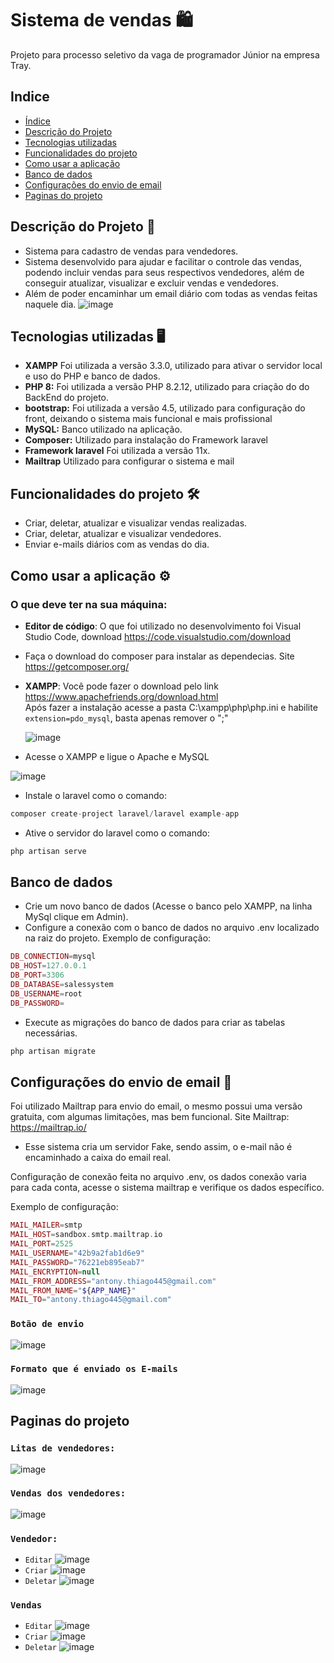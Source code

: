 # Sistema de vendas 🛍️

Projeto para processo seletivo da vaga de programador Júnior na empresa Tray.

## Indice
* [Índice](https://github.com/Antony-Chagas/salesSystemTray/blob/main/README.md#indice)
* [Descrição do Projeto](https://github.com/Antony-Chagas/salesSystemTray?tab=readme-ov-file#descri%C3%A7%C3%A3o-do-projeto-)
* [Tecnologias utilizadas](https://github.com/Antony-Chagas/salesSystemTray?tab=readme-ov-file#tecnologias-utilizadas-)
* [Funcionalidades do projeto](https://github.com/Antony-Chagas/salesSystemTray?tab=readme-ov-file#funcionalidades-do-projeto-%EF%B8%8F)
* [Como usar a aplicação](https://github.com/Antony-Chagas/salesSystemTray?tab=readme-ov-file#como-usar-a-aplica%C3%A7%C3%A3o-%EF%B8%8F)
* [Banco de dados](https://github.com/Antony-Chagas/salesSystemTray?tab=readme-ov-file#banco-de-dados)
* [Configurações do envio de email](https://github.com/Antony-Chagas/salesSystemTray?tab=readme-ov-file#configura%C3%A7%C3%B5es-do-envio-de-email-)
* [Paginas do projeto](https://github.com/Antony-Chagas/salesSystemTray?tab=readme-ov-file#paginas-do-projeto)


## Descrição do Projeto 📰
* Sistema para cadastro de vendas para vendedores.
* Sistema desenvolvido para ajudar e facilitar o controle das vendas, podendo incluir vendas para seus respectivos vendedores, além de conseguir atualizar, visualizar e excluir vendas e vendedores.
* Além de poder encaminhar um email diário com todas as vendas feitas naquele dia.
  ![image](https://github.com/Antony-Chagas/salesSystem/assets/104728389/e7b874e8-48f2-4e88-a502-e6274d95390e)

## Tecnologias utilizadas 🖥
* **XAMPP** Foi utilizada a versão 3.3.0, utilizado para ativar o servidor local e uso do PHP e banco de dados.
* **PHP 8:** Foi utilizada a versão  PHP 8.2.12, utilizado para criação do do BackEnd do projeto.
* **bootstrap:** Foi utilizada a versão 4.5, utilizado para configuração do front, deixando o sistema mais funcional e mais profissional
* **MySQL:** Banco utilizado na aplicação.
* **Composer:** Utilizado para instalação do Framework laravel
* **Framework laravel** Foi utilizada a versão 11x.
* **Mailtrap** Utilizado para configurar o sistema e mail

## Funcionalidades do projeto 🛠️

* Criar, deletar, atualizar e visualizar vendas realizadas.
* Criar, deletar, atualizar e visualizar vendedores.
* Enviar e-mails diários com as vendas do dia.

## Como usar a aplicação ⚙️

### O que deve ter na sua máquina:

* **Editor de código**: O que foi utilizado no desenvolvimento foi Visual Studio Code, download https://code.visualstudio.com/download
* Faça o download do composer para instalar as dependecias. Site https://getcomposer.org/ 

* **XAMPP**: Você pode fazer o download pelo link https://www.apachefriends.org/download.html <br>
  Após fazer a instalação acesse a pasta C:\xampp\php\php.ini e habilite `extension=pdo_mysql`, basta apenas remover o ";"
  
  ![image](https://github.com/Antony-Chagas/salesSystem/assets/104728389/ce1e5437-e1ba-49ee-9a5b-0e04e6b8351f)


* Acesse o XAMPP e ligue o Apache e MySQL
  
 ![image](https://github.com/Antony-Chagas/salesSystem/assets/104728389/f5fe1b87-6776-4039-8fb7-8e9220469452)


* Instale o laravel como o comando:
~~~php
composer create-project laravel/laravel example-app
~~~ 
* Ative o servidor do laravel como o comando:
~~~php
php artisan serve
~~~
    
## Banco de dados
* Crie um novo banco de dados (Acesse o banco pelo XAMPP, na linha MySql clique em Admin).
* Configure a conexão com o banco de dados no arquivo .env localizado na raiz do projeto. Exemplo de configuração:
~~~php
DB_CONNECTION=mysql
DB_HOST=127.0.0.1
DB_PORT=3306
DB_DATABASE=salessystem
DB_USERNAME=root
DB_PASSWORD=
~~~
* Execute as migrações do banco de dados para criar as tabelas necessárias.
~~~php
php artisan migrate
~~~
## Configurações do envio de email 📩
 Foi utilizado Mailtrap para envio do email, o mesmo possui uma versão gratuita, com algumas limitações, mas bem funcional. 
 Site Mailtrap: https://mailtrap.io/
 * Esse sistema cria um servidor Fake, sendo assim, o e-mail não é encaminhado a caixa do email real.

 Configuração de conexão feita no arquivo .env, os dados conexão varia para cada conta, acesse o sistema mailtrap e verifique os dados específico.
 
 Exemplo de configuração:
~~~php
MAIL_MAILER=smtp
MAIL_HOST=sandbox.smtp.mailtrap.io
MAIL_PORT=2525
MAIL_USERNAME="42b9a2fab1d6e9"
MAIL_PASSWORD="76221eb895eab7"
MAIL_ENCRYPTION=null
MAIL_FROM_ADDRESS="antony.thiago445@gmail.com"
MAIL_FROM_NAME="${APP_NAME}"
MAIL_TO="antony.thiago445@gmail.com"
~~~
### `Botão de envio`
![image](https://github.com/Antony-Chagas/salesSystemTray/assets/104728389/5db94849-e3bb-4209-9c96-41b7dbda8903)

### `Formato que é enviado os E-mails`
![image](https://github.com/Antony-Chagas/salesSystemTray/assets/104728389/986999bf-2023-4872-8afa-e1b0a0060a71)

 
## Paginas do projeto

### `Litas de vendedores:`
![image](https://github.com/Antony-Chagas/salesSystem/assets/104728389/8396846c-78ee-426e-9de3-e9d2d05ccbda)

### `Vendas dos vendedores:`
![image](https://github.com/Antony-Chagas/salesSystem/assets/104728389/29d54f65-3a8d-406f-b552-eefc2f9c5a83)

### `Vendedor:`
* `Editar` 
![image](https://github.com/Antony-Chagas/salesSystem/assets/104728389/99323925-0a2b-4ab5-ba51-94ec553ffe51)
* `Criar`
![image](https://github.com/Antony-Chagas/salesSystem/assets/104728389/6499ad89-b01a-4feb-9b2d-9aa19653e456)
* `Deletar`
![image](https://github.com/Antony-Chagas/salesSystem/assets/104728389/ff747b84-aa04-4644-a43e-6fa9e9f88569)

### `Vendas`
* `Editar`
![image](https://github.com/Antony-Chagas/salesSystem/assets/104728389/ba809475-4620-4d06-b386-7a7a84088663)
* `Criar`
![image](https://github.com/Antony-Chagas/salesSystem/assets/104728389/3eaf1b09-87a1-4b5b-bf5f-fdf4f4e0096a)
* `Deletar`
![image](https://github.com/Antony-Chagas/salesSystem/assets/104728389/9bc2be89-5422-4ef0-a4c3-32ded5b0a650)

